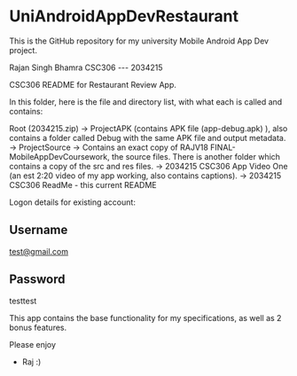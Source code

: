 # UniAndroidAppDevRestaurant
This is the GitHub repository for my university Mobile Android App Dev project.

Rajan Singh Bhamra
CSC306 --- 2034215

CSC306 README for Restaurant Review App.

In this folder, here is the file and directory list, with what each is called and contains:

Root (2034215.zip) -> ProjectAPK (contains APK file (app-debug.apk) ), also contains a folder called Debug with the same APK file and output metadata.
		   -> ProjectSource -> Contains an exact copy of RAJV18 FINAL- MobileAppDevCoursework, the source files. There is another folder which contains a copy of the src and res files.
		   -> 2034215 CSC306 App Video One (an est 2:20 video of my app working, also contains captions).
		   -> 2034215 CSC306 ReadMe - this current README

Logon details for existing account:

Username 
--------
test@gmail.com


Password
--------
testtest

This app contains the base functionality for my specifications, as well as 2 bonus features. 

Please enjoy
- Raj :)
